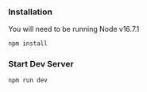 ### Installation
You will need to be running Node v16.7.1

```sh
npm install
```

### Start Dev Server

```sh
npm run dev
```